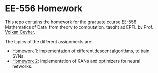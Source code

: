 # EE-556 Homework

This repo contains the homework for the graduate course [EE-556 Mathematics of Data: from theory to computation](https://edu.epfl.ch/coursebook/en/mathematics-of-data-from-theory-to-computation-EE-556), taught ad [EPFL](https://epfl.ch) by [Prof. Volkan Cevher](https://lions.epfl.ch/people/volkan-cevher-2/).

The topics of the different assignments are:

- [Homework 1](hw1): implementation of different descent algorithms, to train SVNs.
- [Homework 2](hw2): implementation of GANs and optimizers for neural networks.
